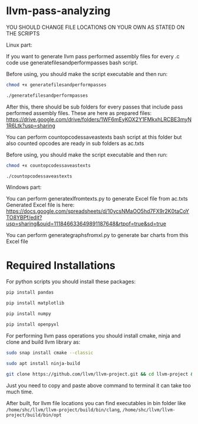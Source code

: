 # llvm-pass-analyzing

YOU SHOULD CHANGE FILE LOCATIONS ON YOUR OWN AS STATED ON THE SCRIPTS

Linux part:

If you want to generate llvm pass performed assembly files for every .c code use generatefilesandperformpasses bash script.

Before using, you should make the script executable and then run:

```bash
chmod +x generatefilesandperformpasses

./generatefilesandperformpasses
```

After this, there should be sub folders for every passes that include pass performed assembly files.
These are here as prepared files: https://drive.google.com/drive/folders/1WF6mEyKOX2Y1FMkxhLRCBE3myN1R6Ltk?usp=sharing

You can perform countopcodessaveastexts bash script at this folder but also counted opcodes are ready in sub folders as ac.txts

Before using, you should make the script executable and then run:

```bash
chmod +x countopcodessaveastexts

./countopcodessaveastexts
```

Windows part:

You can perform generatexlfromtexts.py to generate Excel file from ac.txts
Generated Excel file is here: https://docs.google.com/spreadsheets/d/10ycsNMaOO5hd7FX9r2K0taCoYTO8YBPf/edit?usp=sharing&ouid=111846633649891187648&rtpof=true&sd=true

You can perform generategraphsfromxl.py to generate bar charts from this Excel file


# Required Installations

For python scripts you should install these packages:

```bash
pip install pandas

pip install matplotlib

pip install numpy

pip install openpyxl
```

For performing llvm pass operations you should install cmake, ninja and clone and build llvm library as:


```bash
sudo snap install cmake --classic

sudo apt install ninja-build
```

```bash
git clone https://github.com/llvm/llvm-project.git && cd llvm-project && mkdir build && cd build && cmake -G Ninja -DLLVM_ENABLE_PROJECTS=clang -DLLVM_TARGETS_TO_BUILD=all -DLLVM_ENABLE_LIBCXX=ON -DCMAKE_BUILD_TYPE=Release -DLLVM_INSTALL_UTILS=ON -DBUILD_SHARED_LIBS=True -DLLVM_USE_SPLIT_DWARF=True -DLLVM_OPTIMIZED_TABLEGEN=True -DLLVM_BUILD_TESTS=True -DLLVM_PARALLEL_LINK_JOBS=1 ../llvm && cmake --build .
```

Just you need to copy and paste above command to terminal it can take too much time.

After built, for llvm file locations you can find executables in bin folder like ```/home/shc/llvm/llvm-project/build/bin/clang```, ```/home/shc/llvm/llvm-project/build/bin/opt```
